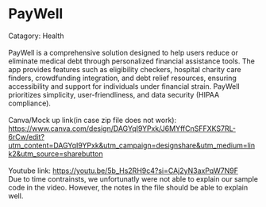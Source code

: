 # PayWell
Catagory: Health 
<br>
<br>
PayWell is a comprehensive solution designed to help users reduce or eliminate medical debt through personalized financial assistance tools. The app provides features such as eligibility checkers, hospital charity care finders, crowdfunding integration, and debt relief resources, ensuring accessibility and support for individuals under financial strain. PayWell prioritizes simplicity, user-friendliness, and data security (HIPAA compliance).
<br>
<br>
Canva/Mock up link(in case zip file does not work): https://www.canva.com/design/DAGYqI9YPxk/J6MYffCnSFFXKS7RL-6rCw/edit?utm_content=DAGYqI9YPxk&utm_campaign=designshare&utm_medium=link2&utm_source=sharebutton
<br>
<br>
Youtube link: https://youtu.be/5b_Hs2RH9c4?si=CAj2yN3axPqW7N9F
<br>
Due to time contrainsts, we unfortunatly were not able to explain our sample code in the video. However, the notes in the file should be able to explain well.
